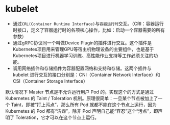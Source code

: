 # kubelet

- 通过`CRL(Container Runtime Interface)`与`容器运行时`交互。（CRI：容器运行时接口，定义了容器运行时的各项核心操作，比如：启动一个容器需要的所有参数）
- 通过gRPC协议同一个叫做Device Plugin的插件进行交互。这个插件是Kubernetes项目用来管理GPU等宿主机物理设备的主要组件，也是基于Kubernetes项目进行机器学习训练、高性能作业支持等工作必须关注的功能。
- 调用网络插件和存储插件为容器配置网络和支持和存储。这两个插件与 kubelet 进行交互的接口分别是：CNI（Container Network Interface）和 CSI（Container Storage Interface）

默认情况下 Master 节点是不允许运行用户 Pod 的。实现这个的方式是通过 Kubernetes 的 Taint / Toleration 机制。原理很简单：一旦某个节点被加上了一个 Taint，即被“打上污点”，那么所有 Pod 就都不能在这个节点上运行，因为 Kubernetes 的 Pod 都有“洁癖”。除非 Pod 声明自己能“容忍”这个“污点”，即声明了 Toleration，它才可以在这个节点上运行。
